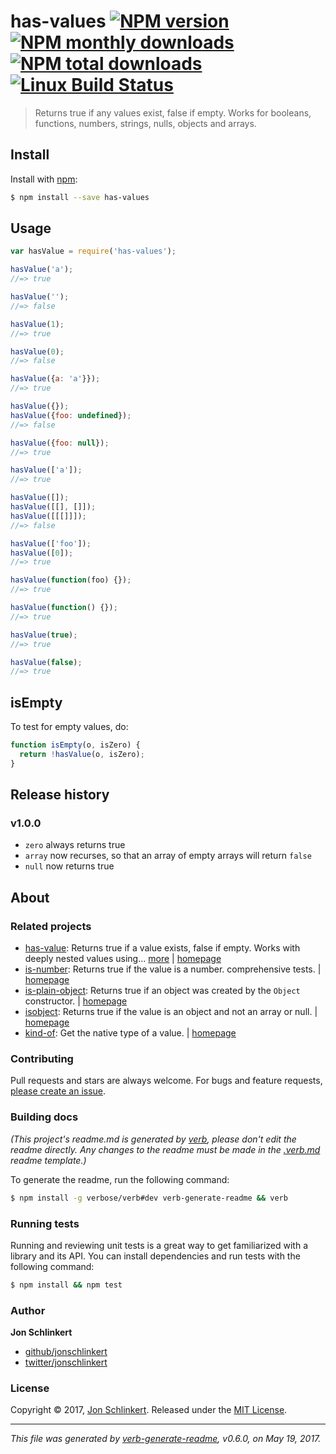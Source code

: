 # has-values [![NPM version](https://img.shields.io/npm/v/has-values.svg?style=flat)](https://www.npmjs.com/package/has-values) [![NPM monthly downloads](https://img.shields.io/npm/dm/has-values.svg?style=flat)](https://npmjs.org/package/has-values) [![NPM total downloads](https://img.shields.io/npm/dt/has-values.svg?style=flat)](https://npmjs.org/package/has-values) [![Linux Build Status](https://img.shields.io/travis/jonschlinkert/has-values.svg?style=flat&label=Travis)](https://travis-ci.org/jonschlinkert/has-values)

> Returns true if any values exist, false if empty. Works for booleans, functions, numbers, strings, nulls, objects and
> arrays.

## Install

Install with [npm](https://www.npmjs.com/):

```sh
$ npm install --save has-values
```

## Usage

```js
var hasValue = require('has-values');

hasValue('a');
//=> true

hasValue('');
//=> false

hasValue(1);
//=> true

hasValue(0);
//=> false

hasValue({a: 'a'}});
//=> true

hasValue({});
hasValue({foo: undefined});
//=> false

hasValue({foo: null});
//=> true

hasValue(['a']);
//=> true

hasValue([]);
hasValue([[], []]);
hasValue([[[]]]);
//=> false

hasValue(['foo']);
hasValue([0]);
//=> true

hasValue(function(foo) {}); 
//=> true

hasValue(function() {});
//=> true

hasValue(true);
//=> true

hasValue(false);
//=> true
```

## isEmpty

To test for empty values, do:

```js
function isEmpty(o, isZero) {
  return !hasValue(o, isZero);
}
```

## Release history

### v1.0.0

* `zero` always returns true
* `array` now recurses, so that an array of empty arrays will return `false`
* `null` now returns true

## About

### Related projects

* [has-value](https://www.npmjs.com/package/has-value): Returns true if a value exists, false if empty. Works with
  deeply nested values using… [more](https://github.com/jonschlinkert/has-value)
  | [homepage](https://github.com/jonschlinkert/has-value "Returns true if a value exists, false if empty. Works with deeply nested values using object paths.")
* [is-number](https://www.npmjs.com/package/is-number): Returns true if the value is a number. comprehensive tests.
  | [homepage](https://github.com/jonschlinkert/is-number "Returns true if the value is a number. comprehensive tests.")
* [is-plain-object](https://www.npmjs.com/package/is-plain-object): Returns true if an object was created by
  the `Object` constructor.
  | [homepage](https://github.com/jonschlinkert/is-plain-object "Returns true if an object was created by the `Object` constructor.")
* [isobject](https://www.npmjs.com/package/isobject): Returns true if the value is an object and not an array or null.
  | [homepage](https://github.com/jonschlinkert/isobject "Returns true if the value is an object and not an array or null.")
* [kind-of](https://www.npmjs.com/package/kind-of): Get the native type of a value.
  | [homepage](https://github.com/jonschlinkert/kind-of "Get the native type of a value.")

### Contributing

Pull requests and stars are always welcome. For bugs and feature requests, [please create an issue](../../issues/new).

### Building docs

_(This project's readme.md is generated by [verb](https://github.com/verbose/verb-generate-readme), please don't edit
the readme directly. Any changes to the readme must be made in the [.verb.md](.verb.md) readme template.)_

To generate the readme, run the following command:

```sh
$ npm install -g verbose/verb#dev verb-generate-readme && verb
```

### Running tests

Running and reviewing unit tests is a great way to get familiarized with a library and its API. You can install
dependencies and run tests with the following command:

```sh
$ npm install && npm test
```

### Author

**Jon Schlinkert**

* [github/jonschlinkert](https://github.com/jonschlinkert)
* [twitter/jonschlinkert](https://twitter.com/jonschlinkert)

### License

Copyright © 2017, [Jon Schlinkert](https://github.com/jonschlinkert).
Released under the [MIT License](LICENSE).

***

_This file was generated by [verb-generate-readme](https://github.com/verbose/verb-generate-readme), v0.6.0, on May 19,
2017._